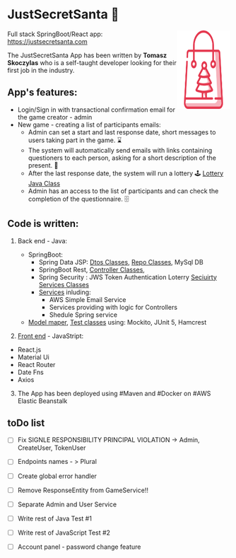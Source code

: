 # JustSecretSanta :mrs_claus:

<img src="/src/front_end/src/jpg/christmas-shopping.svg" align="right"
     alt="Christmas Skoping" width="120" height="178">
     
     
Full stack SpringBoot/React app:   
https://justsecretsanta.com
     
 The JustSecretSanta App has been written by **Tomasz Skoczylas** who is a self-taught developer looking for their first job in the industry.
 
 ## App's features: 

- Login/Sign in with transactional confirmation email for the game creator - admin
- New game - creating a list of participants  emails:
  * Admin can set a start and last response date, short messages to users taking part in the game. :hourglass:
  * The system will automatically send emails with links containing  questioners to each person, asking for a short description of the present. :gift:
  * After the last response date, the system will run a lottery :joystick:  [Lottery Java Class](/src/main/java/com/tomsproject/secret_santa/util/DrawnPairs.java )
  * Admin has an access to the list of participants and can check the completion of the questionnaire. :file_cabinet:
  
 ## Code is written:
 1. Back end - Java:
    - SpringBoot: 
      - Spring Data JSP:  [Dtos Classes](/src/main/java/com/tomsproject/secret_santa/entity), 
                         [Repo Classes](/src/main/java/com/tomsproject/secret_santa/repo), MySql DB                     
      - SpringBoot Rest, [Controller Classes](/src/main/java/com/tomsproject/secret_santa/controller),
      - Spring Security : JWS Token Authentication Loterry [Seciuirty Services Classes](/src/main/java/com/tomsproject/secret_santa/security/ )
      - [Services](/src/main/java/com/tomsproject/secret_santa/services) inluding:
         - AWS Simple Email Service 
         - Services providing with logic for Controllers
         - Shedule Spring service 
    - [Model maper](/src/main/java/com/tomsproject/secret_santa/mapper), [Test classes](/src/test/java/com/tomsproject/secret_sant)  using: Mockito, JUnit 5, Hamcrest 
 
 2. [Front end](/src/test/java/com/tomsproject/secret_santa) - JavaStript: 
- React.js 
- Material Ui
- React Router
- Date Fns
- Axios

3. The App has been deployed using #Maven and #Docker on #AWS Elastic Beanstalk 
## toDo list
- [ ] Fix SIGNLE RESPONSIBILITY PRINCIPAL VIOLATION -> Admin, CreateUser, TokenUser
- [ ] Endpoints names - > Plural 
- [ ] Create global error handler
- [ ] Remove ResponseEntity from GameService!!
- [ ] Separate Admin and User Service 
- [ ] Write rest of Java Test #1
- [ ] Write rest of JavaScript Test #2
- [ ] Account panel - password change feature
 
